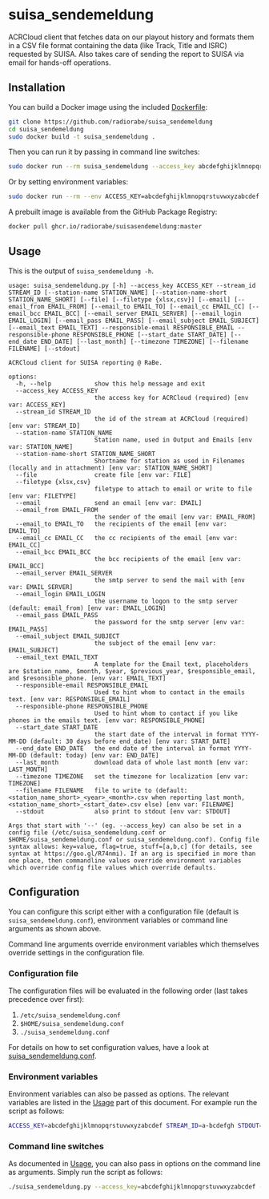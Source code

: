 # suisa_sendemeldung

ACRCloud client that fetches data on our playout history and formats them in a CSV file format containing the data (like Track, Title and ISRC) requested by SUISA. Also takes care of sending the report to SUISA via email for hands-off operations.

## Installation

You can build a Docker image using the included [Dockerfile](Dockerfile):

```bash
git clone https://github.com/radiorabe/suisa_sendemeldung
cd suisa_sendemeldung
sudo docker build -t suisa_sendemeldung .
```

Then you can run it by passing in command line switches:

```bash
sudo docker run --rm suisa_sendemeldung --access_key abcdefghijklmnopqrstuvwxyzabcdef --stream_id a-bcdefgh --stdout
```

Or by setting environment variables:

```bash
sudo docker run --rm --env ACCESS_KEY=abcdefghijklmnopqrstuvwxyzabcdef --env STREAM_ID=a-bcdefgh --env STDOUT=True suisa_sendemeldung
```

A prebuilt image is available from the GitHub Package Registry:

```bash
docker pull ghcr.io/radiorabe/suisasendemeldung:master
```

## Usage

This is the output of `suisa_sendemeldung -h`.
```
usage: suisa_sendemeldung.py [-h] --access_key ACCESS_KEY --stream_id STREAM_ID [--station-name STATION_NAME] [--station-name-short STATION_NAME_SHORT] [--file] [--filetype {xlsx,csv}] [--email] [--email_from EMAIL_FROM] [--email_to EMAIL_TO] [--email_cc EMAIL_CC] [--email_bcc EMAIL_BCC] [--email_server EMAIL_SERVER] [--email_login EMAIL_LOGIN] [--email_pass EMAIL_PASS] [--email_subject EMAIL_SUBJECT] [--email_text EMAIL_TEXT] --responsible-email RESPONSIBLE_EMAIL --responsible-phone RESPONSIBLE_PHONE [--start_date START_DATE] [--end_date END_DATE] [--last_month] [--timezone TIMEZONE] [--filename FILENAME] [--stdout]

ACRCloud client for SUISA reporting @ RaBe.

options:
  -h, --help            show this help message and exit
  --access_key ACCESS_KEY
                        the access key for ACRCloud (required) [env var: ACCESS_KEY]
  --stream_id STREAM_ID
                        the id of the stream at ACRCloud (required) [env var: STREAM_ID]
  --station-name STATION_NAME
                        Station name, used in Output and Emails [env var: STATION_NAME]
  --station-name-short STATION_NAME_SHORT
                        Shortname for station as used in Filenames (locally and in attachment) [env var: STATION_NAME_SHORT]
  --file                create file [env var: FILE]
  --filetype {xlsx,csv}
                        filetype to attach to email or write to file [env var: FILETYPE]
  --email               send an email [env var: EMAIL]
  --email_from EMAIL_FROM
                        the sender of the email [env var: EMAIL_FROM]
  --email_to EMAIL_TO   the recipients of the email [env var: EMAIL_TO]
  --email_cc EMAIL_CC   the cc recipients of the email [env var: EMAIL_CC]
  --email_bcc EMAIL_BCC
                        the bcc recipients of the email [env var: EMAIL_BCC]
  --email_server EMAIL_SERVER
                        the smtp server to send the mail with [env var: EMAIL_SERVER]
  --email_login EMAIL_LOGIN
                        the username to logon to the smtp server (default: email_from) [env var: EMAIL_LOGIN]
  --email_pass EMAIL_PASS
                        the password for the smtp server [env var: EMAIL_PASS]
  --email_subject EMAIL_SUBJECT
                        the subject of the email [env var: EMAIL_SUBJECT]
  --email_text EMAIL_TEXT
                        A template for the Email text, placeholders are $station_name, $month, $year, $previous_year, $responsible_email, and $resonsible_phone. [env var: EMAIL_TEXT]
  --responsible-email RESPONSIBLE_EMAIL
                        Used to hint whom to contact in the emails text. [env var: RESPONSIBLE_EMAIL]
  --responsible-phone RESPONSIBLE_PHONE
                        Used to hint whom to contact if you like phones in the emails text. [env var: RESPONSIBLE_PHONE]
  --start_date START_DATE
                        the start date of the interval in format YYYY-MM-DD (default: 30 days before end_date) [env var: START_DATE]
  --end_date END_DATE   the end date of the interval in format YYYY-MM-DD (default: today) [env var: END_DATE]
  --last_month          download data of whole last month [env var: LAST_MONTH]
  --timezone TIMEZONE   set the timezone for localization [env var: TIMEZONE]
  --filename FILENAME   file to write to (default: <station_name_short>_<year>_<month>.csv when reporting last month, <station_name_short>_<start_date>.csv else) [env var: FILENAME]
  --stdout              also print to stdout [env var: STDOUT]

Args that start with '--' (eg. --access_key) can also be set in a config file (/etc/suisa_sendemeldung.conf or $HOME/suisa_sendemeldung.conf or suisa_sendemeldung.conf). Config file syntax allows: key=value, flag=true, stuff=[a,b,c] (for details, see syntax at https://goo.gl/R74nmi). If an arg is specified in more than one place, then commandline values override environment variables which override config file values which override defaults.
```

## Configuration

You can configure this script either with a configuration file (default is `suisa_sendemeldung.conf`), environment variables or command line arguments as shown above.

Command line arguments override environment variables which themselves override settings in the configuration file.

### Configuration file

The configuration files will be evaluated in the following order (last takes precedence over first):

  1. `/etc/suisa_sendemeldung.conf`
  2. `$HOME/suisa_sendemeldung.conf`
  3. `./suisa_sendemeldung.conf`

For details on how to set configuration values, have a look at [suisa_sendemeldung.conf](etc/suisa_sendemeldung.conf).

### Environment variables

Environment variables can also be passed as options. The relevant variables are listed in the [Usage](#Usage) part of this document. For example run the script as follows:

```bash
ACCESS_KEY=abcdefghijklmnopqrstuvwxyzabcdef STREAM_ID=a-bcdefgh STDOUT=True ./suisa_sendemeldung.py
```

### Command line switches

As documented in [Usage](#Usage), you can also pass in options on the command line as arguments. Simply run the script as follows:

```bash
./suisa_sendemeldung.py --access_key=abcdefghijklmnopqrstuvwxyzabcdef --stream_id=a-bcdefgh --stdout
```
